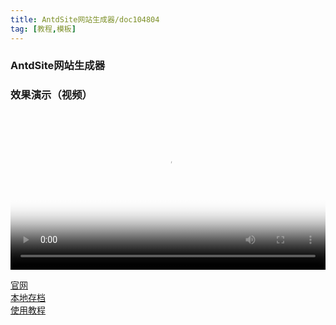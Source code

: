 ```yaml
---
title: AntdSite网站生成器/doc104804  
tag: [教程,模板]
---
```


### AntdSite网站生成器    

### 效果演示（视频）    
<video src="https://filedn.com/l2FIU9MpFV7bQwQAyy7gLh4/video/%E6%95%99%E7%A8%8B/antdsit%E7%BD%91%E7%AB%99%E7%94%9F%E6%88%90%E5%99%A8.mp4" poster="https://raw.githubusercontent.com/cshgjy/images/master/other/20191024155658.jpg" width="100%" controls>
带封面、手动播放视频..……
</video>  

<a href="https://antdsite.yvescoding.org/zh/" target="_blank" title="">官网</a>    
<a href="https://raw.githubusercontent.com/cshgjy/images/master/other/20191024110038.jpg" target="_blank" title="">本地存档</a>    
<a href="https://raw.githubusercontent.com/cshgjy/images/master/other/191024110732.jpg" target="_blank" title="">使用教程</a>  
       








